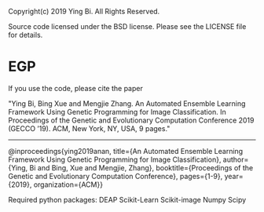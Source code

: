 Copyright(c) 2019 Ying Bi.
All Rights Reserved.

Source code licensed under the BSD license. Please see the LICENSE file for details.

EGP
=============
If you use the code, please cite the paper 

"Ying Bi, Bing Xue and Mengjie Zhang. An Automated Ensemble Learning Framework Using Genetic Programming for Image Classification. In Proceedings of the Genetic and Evolutionary Computation Conference 2019
(GECCO ’19). ACM, New York, NY, USA, 9 pages."

-----
@inproceedings{ying2019anan, </bt>
	title={An Automated Ensemble Learning Framework Using Genetic Programming for Image Classification},</bt>
	author={Ying, Bi and Bing, Xue and Mengjie, Zhang},</bt>
	booktitle={Proceedings of the Genetic and Evolutionary Computation Conference},</bt>
	pages={1-9},</bt>
	year={2019},</bt>
	organization={ACM}}


Required python packages:</bt>
	DEAP</bt>
	Scikit-Learn</bt>
	Scikit-image</bt>
	Numpy</bt>
	Scipy</bt>
